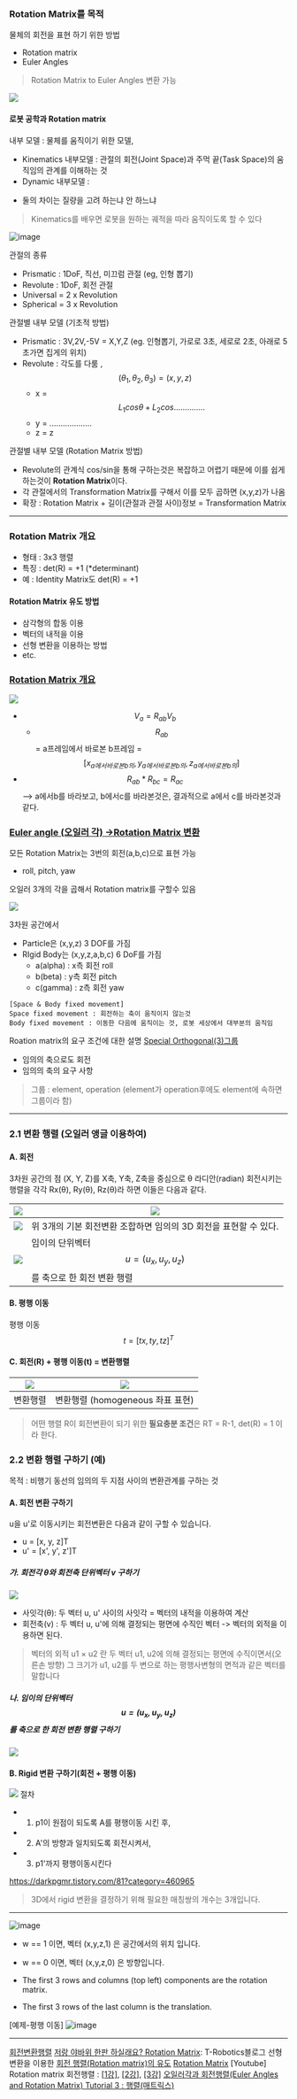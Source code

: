

### Rotation Matrix를 목적 

물체의 회전을 표현 하기 위한 방법 
- Rotation matrix 
- Euler Angles 

> Rotation Matrix to Euler Angles 변환 가능 

![](https://i.imgur.com/unDvEgx.png)


#### 로봇 공학과 Rotation matrix 

내부 모델 : 물체를 움직이기 위한 모델, 
- Kinematics 내부모델 : 관절의 회전(Joint Space)과 주먹 끝(Task Space)의 움직임의 관계를 이해하는 것
- Dynamic 내부모델 : 
* 둘의 차이는 질량을 고려 하는냐 안 하느냐 

> Kinematics를 배우면 로봇을 원하는 궤적을 따라 움직이도록 할 수 있다

![image](https://user-images.githubusercontent.com/17797922/47067342-076c6500-d224-11e8-8242-343a24de2600.png)


관절의 종류 
- Prismatic : 1DoF, 직선, 미끄럼 관절 (eg, 인형 뽑기) 
- Revolute : 1DoF, 회전 관절 
- Universal = 2 x Revolution
- Spherical = 3 x Revolution 

관절별 내부 모델 (기초적 방법)
- Prismatic : 3V,2V,-5V = X,Y,Z (eg. 인형뽑기, 가로로 3초, 세로로 2초, 아래로 5초가면 집게의 위치)
- Revolute : 각도를 다룸 , $$(\theta_1,\theta_2,\theta_3) = (x,y,z) $$
    - x = $$L_1 cos\theta + L_2 cos..............$$
    - y = ...................
    - z = z

관절별 내부 모델 (Rotation Matrix 방법)
- Revolute의 관계식 cos/sin을 통해 구하는것은 복잡하고 어렵기 때문에 이를 쉽게 하는것이 **Rotation Matrix**이다. 
- 각 관절에서의 Transformation Matrix를 구해서 이를 모두 곱하면 (x,y,z)가 나옴 
- 확장 : Rotation Matrix + 길이(관절과 관절 사이)정보 = Transformation Matrix 


---

### Rotation Matrix 개요 

- 형태 : 3x3 행렬 
- 특징 : det(R) = +1 (*determinant)
- 예 : Identity Matrix도 det(R) = +1


   
#### Rotation Matrix 유도 방법 

- 삼각형의 합동 이용 
- 벡터의 내적을 이용
- 선형 변환을 이용하는 방법 
- etc. 

### [Rotation Matrix 개요](https://youtu.be/MgB0oiIhoTQ?t=238)


![](https://i.imgur.com/SqpwXIV.png)

- $$ V_a = R_{ab}V_b $$ 
    - $$R_{ab}$$ = a프레임에서 바로본 b프레임 = $$[x_{a에서 바로본 b의}, y_{a에서 바로본 b의}, z_{a에서 바로본 b의}]$$
- $$ R_{ab} * R_{bc} = R_{ac} $$ --> a에서b를 바라보고, b에서c를 바라본것은, 결과적으로 a에서 c를 바라본것과 같다. 



### [Euler angle (오일러 각) ->Rotation Matrix 변환  ](https://www.youtube.com/watch?v=Lbkq8pEOFK0)

모든 Rotation Matrix는 3번의 회전(a,b,c)으로 표현 가능 
- roll, pitch, yaw

오일러 3개의 각을 곱해서 Rotation matrix를 구할수 있음

![](https://i.imgur.com/MB8y39l.png)

3차원 공간에서 
- Particle은 (x,y,z) 3 DOF를 가짐 
- RIgid Body는 (x,y,z,a,b,c) 6 DoF를 가짐 
    - a(alpha) : x측 회전 roll
    - b(beta) : y측 회전 pitch
    - c(gamma) : z측 회전 yaw


```
[Space & Body fixed movement]
Space fixed movement : 회전하는 축이 움직이지 않는것 
Body fixed movement : 이동한 다음에 움직이는 것, 로봇 세상에서 대부분의 움직임 
```

Roation matrix의 요구 조건에 대한 설명 [Special Orthogonal(3)그룹](https://youtu.be/USbu0vIc8VQ)

- 임의의 축으로도 회전
- 임의의 축의 요구 사항 


> 그룹 : element, operation (element가 operation후에도 element에 속하면 그룹이라 함) 

---

### 2.1 변환 행렬 (오일러 앵글 이용하여)


#### A. 회전 


3차원 공간의 점 (X, Y, Z)를 X축, Y축, Z축을 중심으로 θ 라디안(radian) 회전시키는 행렬을 각각 Rx(θ), Ry(θ), Rz(θ)라 하면 이들은 다음과 같다.

|![](https://i.imgur.com/lQ6Bb4L.png)|![](https://i.imgur.com/jsnfVGd.png)|
|-|-|
|![](https://i.imgur.com/t5Fxl4L.png)|위 3개의 기본 회전변환 조합하면  임의의 3D 회전을 표현할 수 있다.|
|![](https://t1.daumcdn.net/cfile/tistory/024BBD4551E1D44422)|임이의 단위벡터$$u=(u_x, u_y, u_z)$$를 축으로 한 회전 변환 행렬|

#### B. 평행 이동 

평행 이동 $$ t=[tx,ty,tz]^T $$ 




#### C. 회전(R) + 평행 이동(t) = 변환행렬  

|![](https://i.imgur.com/XnxT2oA.png)|![](https://i.imgur.com/gywfsCX.png)|
|-|-|
|변환행렬 |변환행렬 (homogeneous 좌표 표현)|


>  어떤 행렬 R이 회전변환이 되기 위한 **필요충분 조건**은 RT = R-1, det(R) = 1 이라 한다.

### 2.2 변환 행렬 구하기 (예)

목적 :  비행기 동선의 임의의 두 지점 사이의 변환관계를 구하는 것

#### A. 회전 변환 구하기 

u을 u'로 이동시키는 회전변환은 다음과 같이 구할 수 있습니다.
- u = [x, y, z]T
- u' = [x', y', z']T

##### 가. 회전각 θ와 회전축 단위벡터 v 구하기 

![](https://i.imgur.com/UKkRg7I.png)

- 사잇각(θ): 두 벡터 u, u' 사이의 사잇각 =  벡터의 내적을 이용하여 계산 
- 회전축(v) : 두 벡터 u, u'에 의해 결정되는 평면에 수직인 벡터 -> 벡터의 외적을 이용하면 된다. 

> 벡터의 외적 u1 × u2 란 두 벡터 u1, u2에 의해 결정되는 평면에 수직이면서(오른손 방향) 그 크기가 u1, u2를 두 변으로 하는 평행사변형의 면적과 같은 벡터를 말합니다

##### 나. 임이의 단위벡터$$u=(u_x, u_y, u_z)$$를 축으로 한 회전 변환 행렬 구하기 

![](https://t1.daumcdn.net/cfile/tistory/024BBD4551E1D44422)



#### B. Rigid 변환 구하기(회전 + 평행 이동) 

![](https://i.imgur.com/X2pOb4m.png)
절차 
- 1) p1이 원점이 되도록 A를 평행이동 시킨 후, 
- 2) A'의 방향과 일치되도록 회전시켜서, 
- 3) p1'까지 평행이동시킨다 

https://darkpgmr.tistory.com/81?category=460965



> 3D에서 rigid 변환을 결정하기 위해 필요한 매칭쌍의 개수는 3개입니다.







---

![image](https://user-images.githubusercontent.com/17797922/47072738-a2b80700-d231-11e8-8ff8-67aa8f23cad3.png)
- w == 1 이면, 벡터 (x,y,z,1) 은 공간에서의 위치 입니다.
- w == 0 이면, 벡터 (x,y,z,0) 은 방향입니다.

- The first 3 rows and columns (top left) components are the rotation matrix. 
- The first 3 rows of the last column is the translation.

[예제-평행 이동]
![image](https://user-images.githubusercontent.com/17797922/47073043-53260b00-d232-11e8-854b-26a675033d54.png)






---
[회전변환행렬](http://t-robotics.blogspot.com/2013/07/rotation-matrix.html#.W8ZOAWgzYuV)
[저랑 야바위 한판 하실래요? Rotation Matrix](http://t-robotics.blogspot.com/2013/07/rotation-matrix.html#.W8ZOAWgzYuV): T-Robotics블로그 
선형 변환을 이용한 [회전 행렬(Rotation matrix)의 유도](https://o-tantk.github.io/posts/derive-rotation-matrix/)
[Rotation Matrix](http://dolphin.ivyro.net/file/mathematics/tutorial08.html)
[Youtube] Rotation matrix 회전행렬 : [[1강]](https://youtu.be/2oKGg_cYE70), [[2강]](), [[3강]]()
[오일러각과 회전행렬(Euler Angles and Rotation Matrix) ](http://blog.daum.net/pg365/170)
[Tutorial 3 : 행렬(매트릭스)](http://www.opengl-tutorial.org/kr/beginners-tutorials/tutorial-3-matrices/)
